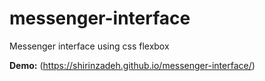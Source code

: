 # messenger-interface
Messenger interface using css flexbox

**Demo:** (https://shirinzadeh.github.io/messenger-interface/)  

